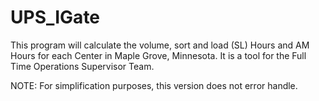 # UPS_IGate


This program will calculate the volume, sort and load (SL) Hours and AM Hours for each Center in Maple Grove, Minnesota.
It is a tool for the Full Time Operations Supervisor Team.


NOTE: For simplification purposes, this version does not error handle. 

